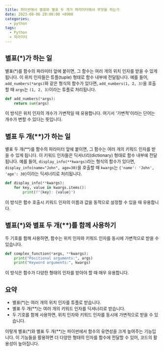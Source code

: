 ```yaml
---
title: 파이썬에서 별표와 별표 두 개가 파라미터에서 무엇을 하는가
date: 2023-08-06 20:00:00 +0900
categories:
  - python
tags:
  - Python
  - 파라미터
---
```


## 별표(*)가 하는 일

별표(*)를 함수의 파라미터 앞에 붙이면, 그 함수는 여러 개의 위치 인자를 받을 수 있게 됩니다. 이 위치 인자들은 튜플(tuple) 형태로 함수 내부에 전달됩니다. 예를 들어, `add_numbers(*args)`와 같은 형식의 함수가 있다면, `add_numbers(1, 2, 3)`을 호출할 때 `args`는 `(1, 2, 3)`이라는 튜플로 처리됩니다.

```python
def add_numbers(*args):
    return sum(args)
```

이 방식은 위치 인자의 개수가 가변적일 때 유용합니다. 여기서 '가변적'이라는 단어는 개수가 변할 수 있다는 뜻입니다.

## 별표 두 개(**)가 하는 일

별표 두 개(**)를 함수의 파라미터 앞에 붙이면, 그 함수는 여러 개의 키워드 인자를 받을 수 있게 됩니다. 이 키워드 인자들은 딕셔너리(dictionary) 형태로 함수 내부에 전달됩니다. 예를 들어, `display_info(**kwargs)`라는 형식의 함수가 있다면, `display_info(name="John", age=30)`을 호출할 때 `kwargs`는 `{'name': 'John', 'age': 30}`이라는 딕셔너리로 처리됩니다.

```python
def display_info(**kwargs):
    for key, value in kwargs.items():
        print(f"{key}: {value}")
```

이 방식은 함수 호출시 키워드 인자의 이름과 값을 동적으로 설정할 수 있을 때 유용합니다.

## 별표(*)와 별표 두 개(**)를 함께 사용하기

두 기호를 함께 사용하면, 함수는 위치 인자와 키워드 인자를 동시에 가변적으로 받을 수 있습니다.

```python
def complex_function(*args, **kwargs):
    print("Positional arguments:", args)
    print("Keyword arguments:", kwargs)
```

이 방식은 함수가 다양한 형태의 인자를 받아야 할 때 매우 유용합니다.

## 요약

- 별표(*)는 여러 개의 위치 인자를 튜플로 받습니다.
- 별표 두 개(**)는 여러 개의 키워드 인자를 딕셔너리로 받습니다.
- 두 기호를 함께 사용하면, 위치 인자와 키워드 인자를 동시에 가변적으로 받을 수 있습니다.

이렇게 별표(*)와 별표 두 개(**)는 파이썬에서 함수의 유연성을 크게 높여주는 기능입니다. 이 기능들을 활용하면 더 다양한 형태의 인자를 함수에 전달할 수 있어, 코드의 활용성이 높아집니다.